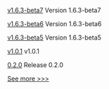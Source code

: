 
[v1.6.3-beta7](https://github.com/hyperledger-labs/hlf-operator/releases/tag/v1.6.3-beta7) Version 1.6.3-beta7

[v1.6.3-beta6](https://github.com/hyperledger-labs/hlf-operator/releases/tag/v1.6.3-beta6) Version 1.6.3-beta6

[v1.6.3-beta5](https://github.com/hyperledger-labs/hlf-operator/releases/tag/v1.6.3-beta5) Version 1.6.3-beta5

[v1.0.1](https://github.com/hyperledger/firefly/releases/tag/v1.0.1) v1.0.1

[0.2.0](https://github.com/hyperledger/indy-sdk-react-native/releases/tag/0.2.0) Release 0.2.0


[See more >>>](https://start-here.hyperledger.org/releases)
